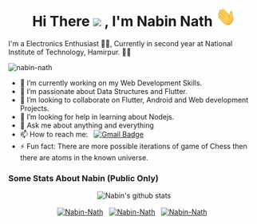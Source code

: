 <h1 align="Center">  Hi There <img src="https://media.giphy.com/media/WUlplcMpOCEmTGBtBW/giphy.gif" width="40px"> , I'm Nabin Nath <img src="https://raw.githubusercontent.com/ABSphreak/ABSphreak/master/gifs/Hi.gif" width="40px" /> </h1>


I'm a Electronics Enthusiast  👨‍💻, Currently in second year at National Institute of Technology, Hamirpur. 👨‍🎓

<p align="left"> <img src="https://komarev.com/ghpvc/?username=nabin-nath" alt="nabin-nath" /> </p>

- 🔭 I’m currently working on my Web Development Skills.  
- 🌱 I’m passionate about Data Structures and Flutter. 
- 👯 I’m looking to collaborate on Flutter, Android and Web development Projects.
- 🤔 I’m looking for help in learning about Nodejs. 
- 💬 Ask me about anything and everything 
- 📫 How to reach me: &nbsp;&nbsp;[![Gmail Badge](https://img.shields.io/badge/-Gmail-c14438?style=flat-square&logo=Gmail&logoColor=white&link=mailto:nabinnath9@gmail.com)](mailto:nabinnath9@gmail.com)
- ⚡ Fun fact:  There are more possible iterations of game of Chess then there are atoms in the known universe.


### Some Stats About Nabin (Public Only)
<p align="center" >
<img alt="Nabin's github stats" src="https://github-readme-stats.vercel.app/api?username=nabin-nath&show_icons=true&theme=merko"  > </p>

<p align="center">
<a href="https://www.linkedin.com/in/nabin-nath-902597192/" target="_blank"><img align="center" src="https://cdn.jsdelivr.net/npm/simple-icons@3.1.0/icons/linkedin.svg" alt="Nabin-Nath" height="25" width="25" /></a>&nbsp;&nbsp;
<a href="https://twitter.com/nabin_nath09" target="_blank"><img align="center" src="https://cdn.jsdelivr.net/npm/simple-icons@3.0.1/icons/twitter.svg" alt="Nabin-Nath" height="25" width="25" /></a>&nbsp;&nbsp;
<a href="https://www.instagram.com/_hitch_hiker____/" target="_blank"><img align="center" src="https://cdn.jsdelivr.net/npm/simple-icons@3.0.1/icons/instagram.svg" alt="Nabin-Nath" height="25" width="25" /></a>&nbsp;&nbsp;
</p>
